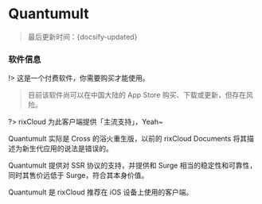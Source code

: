 # Quantumult

> 最后更新时间：{docsify-updated}

### 软件信息

!> 这是一个付费软件，你需要购买才能使用。

> 目前该软件尚可以在中国大陆的 App Store 购买、下载或更新，但存在风险。

?> rixCloud 为此客户端提供「主流支持」，Yeah~

Quantumult 实际是 Cross 的浴火重生版，以前的 rixCloud Documents 将其描述为新生代应用的说法是错误的。

Quantumult 提供对 SSR 协议的支持，并提供和 Surge 相当的稳定性和可靠性，同时其售价远低于 Surge，符合其本身价值。

Quantumult 是 rixCloud 推荐在 iOS 设备上使用的客户端。

